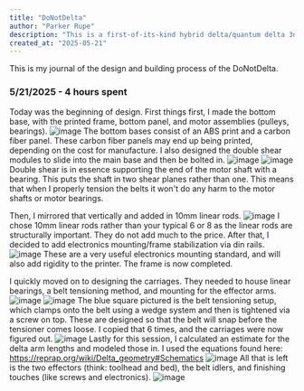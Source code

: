 ```yaml
---
title: "DoNotDelta"
author: "Parker Rupe"
description: "This is a first-of-its-kind hybrid delta/quantum delta 3d printer."
created_at: "2025-05-21"
---
```

This is my journal of the design and building process of the DoNotDelta. 


### 5/21/2025 - 4 hours spent
Today was the beginning of design. First things first, I made the bottom base, with the printed frame, bottom panel, and motor assemblies (pulleys, bearings). ![image](https://github.com/user-attachments/assets/2b97b8d0-0c39-402f-a339-ae0fe06e48a3)
The bottom bases consist of an ABS print and a carbon fiber panel. These carbon fiber panels may end up being printed, depending on the cost for manufacture. I also designed the double shear modules to slide into the main base and then be bolted in. ![image](https://github.com/user-attachments/assets/6ff311aa-fe11-45fc-a861-29fc10288f12) ![image](https://github.com/user-attachments/assets/1d65cb17-80e9-425a-a386-89898113a541) 
Double shear is in essence supporting the end of the motor shaft with a bearing. This puts the shaft in two shear planes rather than one. This means that when I properly tension the belts it won't do any harm to the motor shafts or motor bearings. 

Then, I mirrored that vertically and added in 10mm linear rods. ![image](https://github.com/user-attachments/assets/42f2b44b-d235-4189-ae56-6d2460be4059) I chose 10mm linear rods rather than your typical 6 or 8 as the linear rods are structurally important. They do not add much to the price. 
After that, I decided to add electronics mounting/frame stabilization via din rails. ![image](https://github.com/user-attachments/assets/2efdec88-a63b-479d-b94a-403c42209909) These are a very useful electronics mounting standard, and will also add rigidity to the printer. 
The frame is now completed. 

I quickly moved on to designing the carriages. They needed to house linear bearings, a belt tensioning method, and mounting for the effector arms. ![image](https://github.com/user-attachments/assets/b39f4c5a-67f4-476b-ae00-bd9615a8eb57) ![image](https://github.com/user-attachments/assets/f05552bb-06b1-4de5-8174-929307d2bf4d)
The blue square pictured is the belt tensioning setup, which clamps onto the belt using a wedge system and then is tightened via a screw on top. These are designed so that the belt will snap before the tensioner comes loose. 
I copied that 6 times, and the carriages were now figured out. ![image](https://github.com/user-attachments/assets/edc7b14b-4236-459a-9cc6-e972ed915bac)
Lastly for this session, I calculated an estimate for the delta arm lengths and modeled those in. I used the equations found here: https://reprap.org/wiki/Delta_geometry#Schematics
![image](https://github.com/user-attachments/assets/bafed811-a702-4ed7-941d-cf7011b07166)
All that is left is the two effectors (think: toolhead and bed), the belt idlers, and finishing touches (like screws and electronics). ![image](https://github.com/user-attachments/assets/9355e801-524a-46f6-9dcc-685c8a8ce343)

